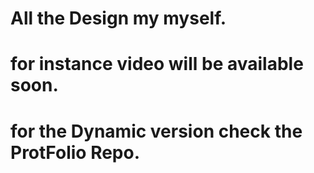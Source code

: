 # All the Design my myself.
# for instance video will be available soon.
# for the Dynamic version check the ProtFolio Repo.

